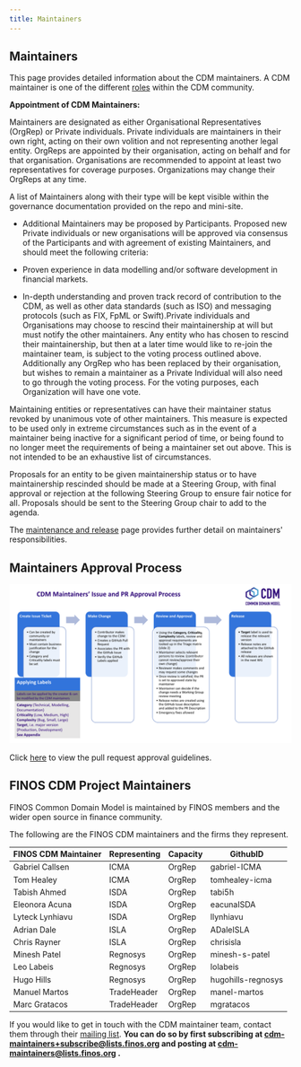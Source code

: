 ```yaml
---
title: Maintainers
---
```


## Maintainers

This page provides detailed information about the CDM maintainers. A CDM maintainer is one of the different [roles](governance.md/#roles) within the CDM community.

**Appointment of CDM Maintainers:**

Maintainers are designated as either Organisational Representatives (OrgRep) or Private individuals. Private individuals are maintainers in their own right, acting on their own volition and not representing another legal entity. OrgReps are appointed by their organisation, acting on behalf and for that organisation. Organisations are recommended to appoint at least two representatives for coverage purposes. Organizations may change their OrgReps at any time.

A list of Maintainers along with their type will be kept visible within the governance documentation provided on the repo and mini-site.

* Additional Maintainers may be proposed by Participants. Proposed new Private individuals or new organisations will be approved via consensus of the Participants and with agreement of existing Maintainers, and should meet the following criteria:

 * Proven experience in data modelling and/or software development in financial markets.
 * In-depth understanding and proven track record of contribution to the CDM, as well as other data standards (such as ISO) and messaging protocols (such as FIX, FpML or Swift).Private individuals and Organisations may choose to rescind their maintainership at will but must notify the other maintainers. Any entity who has chosen to rescind their maintainership, but then at a later time would like to re-join the maintainer team, is subject to the voting process outlined above. Additionally any OrgRep who has been replaced by their organisation, but wishes to remain a maintainer as a Private Individual will also need to go through the voting process. For the voting purposes, each Organization will have one vote.

 Maintaining entities or representatives can have their maintainer status revoked by unanimous vote of other maintainers. This measure is expected to be used only in extreme circumstances such as in the event of a maintainer being inactive for a significant period of time, or being found to no longer meet the requirements of being a maintainer set out above. This is not intended to be an exhaustive list of circumstances.

Proposals for an entity to be given maintainership status or to have maintainership rescinded should be made at a Steering Group, with final approval or rejection at the following Steering Group to ensure fair notice for all. Proposals should be sent to the Steering Group chair to add to the agenda.

The [maintenance and release](maintenance-and-release.md) page provides further detail on maintainers' responsibilities. 

## Maintainers Approval Process 
![](../.github/Approval-Process.png)

Click [here](change-control-guidelines.md/#Pull-Request-Classification-and-Approval-Guidelines) to view the pull request approval guidelines. 

## FINOS CDM Project Maintainers

FINOS Common Domain Model is maintained by FINOS members and the wider open source in finance community. 

The following are the FINOS CDM maintainers and the firms they represent.  

|FINOS CDM Maintainer  |Representing    |Capacity                                     |GithubID              |    
| -------------------- | -------------- | ------------------------------------------- | -------------------- |           
| Gabriel Callsen      | ICMA           | OrgRep                                      | gabriel-ICMA         | 
| Tom Healey           | ICMA           | OrgRep                                      | tomhealey-icma       | 
| Tabish Ahmed         | ISDA           | OrgRep                                      | tabi5h               | 
| Eleonora Acuna       | ISDA           | OrgRep                                      | eacunaISDA           | 
| Lyteck Lynhiavu      | ISDA           | OrgRep                                      | llynhiavu            | 
| Adrian Dale          | ISLA           | OrgRep                                      | ADaleISLA            | 
| Chris Rayner         | ISLA           | OrgRep                                      | chrisisla            | 
| Minesh Patel         | Regnosys       | OrgRep                                      | minesh-s-patel       | 
| Leo Labeis           | Regnosys       | OrgRep                                      | lolabeis             | 
| Hugo Hills           | Regnosys       | OrgRep                                      | hugohills-regnosys   | 
| Manuel Martos        | TradeHeader    | OrgRep                                      | manel-martos         | 
| Marc Gratacos        | TradeHeader    | OrgRep                                      | mgratacos            | 

If you would like to get in touch with the CDM maintainer team, contact them through their [mailing list](https://lists.finos.org/g/cdm-maintainers). **You can do so by first subscribing at [cdm-maintainers+subscribe@lists.finos.org](mailto:cdm-maintainers+subscribe@lists.finos.org) and posting at [cdm-maintainers@lists.finos.org](mailto:cdm-maintainers@lists.finos.org) .**
